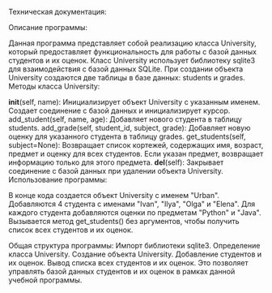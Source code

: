 Техническая документация:

Описание программы:

Данная программа представляет собой реализацию класса University, который предоставляет функциональность для работы с базой данных студентов и их оценок.
Класс University использует библиотеку sqlite3 для взаимодействия с базой данных SQLite.
При создании объекта University создаются две таблицы в базе данных: students и grades.
Методы класса University:

__init__(self, name): Инициализирует объект University с указанным именем. Создает соединение с базой данных и инициализирует курсор.
add_student(self, name, age): Добавляет нового студента в таблицу students.
add_grade(self, student_id, subject, grade): Добавляет новую оценку для указанного студента в таблицу grades.
get_students(self, subject=None): Возвращает список кортежей, содержащих имя, возраст, предмет и оценку для всех студентов. Если указан предмет, возвращает информацию только для этого предмета.
__del__(self): Закрывает соединение с базой данных при удалении объекта University.
Использование программы:

В конце кода создается объект University с именем "Urban".
Добавляются 4 студента с именами "Ivan", "Ilya", "Olga" и "Elena".
Для каждого студента добавляются оценки по предметам "Python" и "Java".
Вызывается метод get_students() без аргументов, чтобы получить список всех студентов и их оценок.

Общая структура программы:
Импорт библиотеки sqlite3.
Определение класса University.
Создание объекта University.
Добавление студентов и их оценок.
Вывод списка всех студентов и их оценок.
Это позволяет управлять базой данных студентов и их оценок в рамках данной учебной программы.


